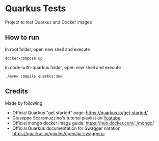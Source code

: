 # Quarkus Tests
Project to test Quarkus and Docker images

## How to run
In root folder, open new shell and execute
```
docker-compose up
```

In code-with-quarkus folder, open new shell and execute
```
./mvnw compile quarkus:dev
```

## Credits
Made by following: 
- Official Quarkus "get started" page: https://quarkus.io/get-started/
- Giuseppe Scaramuzzino's tutorial playlist on [Youtube](https://www.youtube.com/watch?v=eiDTdCR1j7I&list=PL6oD2syjfW7ADAkICQr-SQcEqsenVPfqg&index=1).
- Official mongo docker image guide: https://hub.docker.com/_/mongo/
- Official Quarkus documentation for Swagger notation https://quarkus.io/guides/openapi-swaggerui